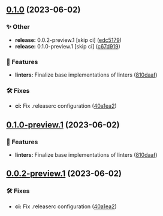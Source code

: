 ## [0.1.0](https://github.com/TalTech-IVAR-Lab/Unity-UI-Hierarchy-Linter/compare/v0.0.1...v0.1.0) (2023-06-02)


### ✨ Other

* **release:** 0.0.2-preview.1 [skip ci] ([edc5179](https://github.com/TalTech-IVAR-Lab/Unity-UI-Hierarchy-Linter/commit/edc517970a04412851a581f08183bf5d8678b5a4))
* **release:** 0.1.0-preview.1 [skip ci] ([c67d919](https://github.com/TalTech-IVAR-Lab/Unity-UI-Hierarchy-Linter/commit/c67d9199621a499bbe29a2ec9e89c23a47695f99))


### 🚀 Features

* **linters:** Finalize base implementations of linters ([810daaf](https://github.com/TalTech-IVAR-Lab/Unity-UI-Hierarchy-Linter/commit/810daafcffa103f407d2d69b7a9d0c3cfa09d953))


### 🛠 Fixes

* **ci:** Fix .releaserc configuration ([40a1ea2](https://github.com/TalTech-IVAR-Lab/Unity-UI-Hierarchy-Linter/commit/40a1ea20f7748267dfd58e0f32f00bbba57411f6))

## [0.1.0-preview.1](https://github.com/TalTech-IVAR-Lab/Unity-UI-Hierarchy-Linter/compare/v0.0.2-preview.1...v0.1.0-preview.1) (2023-06-02)


### 🚀 Features

* **linters:** Finalize base implementations of linters ([810daaf](https://github.com/TalTech-IVAR-Lab/Unity-UI-Hierarchy-Linter/commit/810daafcffa103f407d2d69b7a9d0c3cfa09d953))

## [0.0.2-preview.1](https://github.com/TalTech-IVAR-Lab/Unity-UI-Hierarchy-Linter/compare/v0.0.1...v0.0.2-preview.1) (2023-06-02)


### 🛠 Fixes

* **ci:** Fix .releaserc configuration ([40a1ea2](https://github.com/TalTech-IVAR-Lab/Unity-UI-Hierarchy-Linter/commit/40a1ea20f7748267dfd58e0f32f00bbba57411f6))
